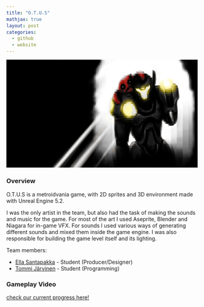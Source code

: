 ```yaml
---
title: "O.T.U.S"
mathjax: true
layout: post
categories:
  - github
  - website
---
```


![](/assets/OTUS.png)

### Overview

O.T.U.S is a metroidvania game, with 2D sprites and 3D environment made with Unreal Engine 5.2. 

I was the only artist in the team, but also had the task of making the sounds and music for the game. For most of the art I used Aseprite, Blender and Niagara for in-game VFX. For sounds I used various ways of generating different sounds and mixed them inside the game engine. I was also responsible for building the game level itself and its lighting. 

Team members:
 - [Ella Santapakka](https://ssmiljass.github.io/) - Student (Producer/Designer)
 - [Tommi Järvinen](https://prolence.github.io/) - Student (Programming)


### Gameplay Video

[check our current progress here!](https://www.youtube.com/watch?v=dQw4w9WgXcQ)
